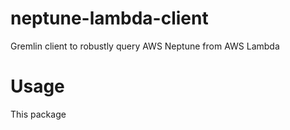 # neptune-lambda-client
Gremlin client to robustly query AWS Neptune from AWS Lambda

# Usage

This package
